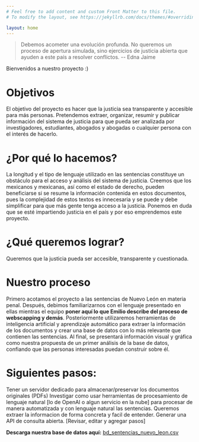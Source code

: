 ```yaml
---
# Feel free to add content and custom Front Matter to this file.
# To modify the layout, see https://jekyllrb.com/docs/themes/#overriding-theme-defaults

layout: home
---
```

> Debemos acometer una evolución profunda. No queremos un proceso de apertura simulada, sino ejercicios de justicia abierta que ayuden a este país a resolver conflictos. -- Edna Jaime


Bienvenidos a nuestro proyecto :)


# Objetivos
El objetivo del proyecto es hacer que la justicia sea transparente y accesible para más personas. Pretendemos extraer, organizar, resumir y publicar información del sistema de justicia para que pueda ser analizada por investigadores, estudiantes, abogados y abogadas o cualquier persona con el interés de hacerlo. 

# ¿Por qué lo hacemos?
La longitud y el tipo de lenguaje utilizado en las sentencias constituye un obstáculo para el acceso y análisis del sistema de justicia. Creemos que los mexicanos y mexicanas, así como el estado de derecho, pueden beneficiarse si se resume la información contenida en estos documentos, pues la complejidad de estos textos es innecesaria y se puede y debe simplificar para que más gente tenga acceso a la justicia. Ponemos en duda que se esté impartiendo justicia en el país y por eso emprendemos este proyecto.

# ¿Qué queremos lograr?
Queremos que la justicia pueda ser accesible, transparente y cuestionada.

# Nuestro proceso
Primero acotamos el proyecto a las sentencias de Nuevo León en materia penal. Después, debimos familiarizarnos con el lenguaje presentado en ellas mientras el equipo **poner aquí lo que Emilio describe del proceso de webscapping y demás**. Posteriormente utilizaremos herramientas de inteligencia artificial y aprendizaje automático para extraer la información de los documentos y crear una base de datos con lo más relevante que contienen las sentencias. Al final, se presentará información visual y gráfica como nuestra propuesta de un primer análisis de la base de datos, confiando que las personas interesadas puedan construir sobre él.


# Siguientes pasos:
Tener un servidor dedicado para almacenar/preservar los documentos originales (PDFs)
Investigar como usar herramientas de procesamiento de lenguaje natural [lo de OpenAI o algun servicio en la nube] para procesar de manera automatizada y con lenguaje natural las sentencias. Queremos extraer la informacion de forma concreta y facil de entender.
Generar una API de consulta abierta.
[Revisar, editar y agregar pasos]


**Descarga nuestra base de datos aquí:**
[bd_sentencias_nuevo_leon.csv](https://github.com/DatalabITAM/justicia-transparente/files/7229974/bd_sentencias_nuevo_leon.csv)

